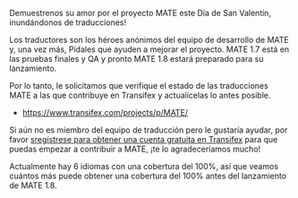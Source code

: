 <!--
.. description:
.. tags: News,i18n
.. date: 2014/02/14 12:51:31
.. title: Solicitud de contribuciones de traducción de MATE
.. slug: 2014-02-14-mate-translation-contributions-requested
.. author: Martin Wimpress
-->

Demuestrenos su amor por el proyecto MATE este Día de San Valentín, inundándonos de traducciones!

Los traductores son los héroes anónimos del equipo de desarrollo de MATE y, una vez más,
Pídales que ayuden a mejorar el proyecto. MATE 1.7 está en las pruebas finales
y QA y pronto MATE 1.8 estará preparado para su lanzamiento.

Por lo tanto, le solicitamos que verifique el estado de las traducciones MATE a las que
contribuye en Transifex y actualícelas lo antes posible.

  * <https://www.transifex.com/projects/p/MATE/>

Si aún no es miembro del equipo de traducción pero le gustaría ayudar, por favor
[sregístrese para obtener una cuenta gratuita en Transifex](https://www.transifex.com/signup/contributor/)
para que puedas empezar a contribuir a MATE, ¡te lo agradeceríamos mucho!

Actualmente hay 6 idiomas con una cobertura del 100%, así que veamos cuántos más
puede obtener una cobertura del 100% antes del lanzamiento de MATE 1.8.

